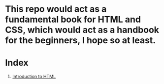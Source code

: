 # This repo would act as a fundamental book for HTML and CSS, which would act as a handbook for the beginners, I hope so at least.

# Index
1. [Introduction to HTML](IntroToHTML/Introduction_to_HTML.md)